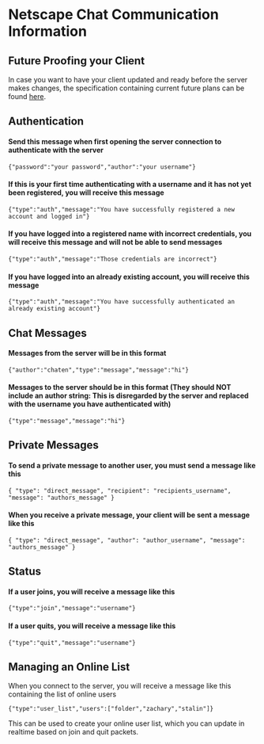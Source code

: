 # Netscape Chat Communication Information

## Future Proofing your Client

In case you want to have your client updated and ready before the server makes changes, the specification containing current future plans can be found [here](https://gist.github.com/SpoopySaitama/33f45f7bf27151542330ce3a67658ba0).

## Authentication

#### Send this message when first opening the server connection to authenticate with the server
`{"password":"your password","author":"your username"}`

#### If this is your first time authenticating with a username and it has not yet been registered, you will receive this message
`{"type":"auth","message":"You have successfully registered a new account and logged in"}`

#### If you have logged into a registered name with incorrect credentials, you will receive this message and will not be able to send messages
`{"type":"auth","message":"Those credentials are incorrect"}`

#### If you have logged into an already existing account, you will receive this message
`{"type":"auth","message":"You have successfully authenticated an already existing account"}`

## Chat Messages


#### Messages from the server will be in this format
`{"author":"chaten","type":"message","message":"hi"}`

#### Messages to the server should be in this format (They should NOT include an author string: This is disregarded by the server and replaced with the username you have authenticated with)
`{"type":"message","message":"hi"}`

## Private Messages

#### To send a private message to another user, you must send a message like this

`{
  "type": "direct_message",
  "recipient": "recipients_username",
  "message": "authors_message"
}`

#### When you receive a private message, your client will be sent a message like this

`{
  "type": "direct_message",
  "author": "author_username",
  "message": "authors_message"
}`

## Status

#### If a user joins, you will receive a message like this
`{"type":"join","message":"username"}`

#### If a user quits, you will receive a message like this
`{"type":"quit","message":"username"}`

## Managing an Online List

When you connect to the server, you will receive a message like this containing the list of online users

`{"type":"user_list","users":["folder","zachary","stalin"]}`

This can be used to create your online user list, which you can update in realtime based on join and quit packets.
